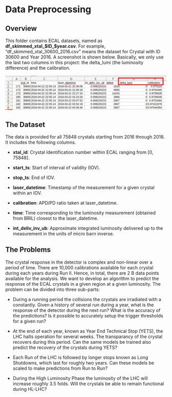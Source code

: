 # Data Preprocessing

## Overview

This folder contains ECAL datasets, named as **df_skimmed_xtal_$ID_$year.csv**. For example, “df_skimmed_xtal_30600_2016.csv” means
the dataset for Crystal with ID 30600 and Year 2016. A screenshot is shown below. Basically, we only
use the last two columns in this project: the delta_lumi (the luminosity difference) and the calibration.

![Dataset Demo](./dataset_demo.png)


## The Dataset 

The data is provided for all 75848 crystals starting from 2016 through 2018. It includes the following columns.

- **xtal_id**: Crystal Identification number within ECAL ranging from [0, 75848].

- **start_ts**: Start of interval of validity (IOV).

- **stop_ts**: End of IOV.

- **laser_datetime**: Timestamp of the measurement for a given crystal within an IOV.

- **calibration**: APD/PD ratio taken at laser_datetime.

- **time**: Time corresponding to the luminosity measurement (obtained from BRIL) closest to the laser_datetime.

- **int_deliv_inv_ub**: Approximate integrated luminosity delivered up to the measurement in the units of micro barn inverse.


## The Problems

The crystal response in the detector is complex and non-linear over a period of time. There are 10,000 calibrations available for each crystal during each years during Run II. Hence, in total, there are 2 B data points available for the analysis. We want to develop an algorithm to predict the response of the ECAL crystals in a given region at a given luminosity. The problem can be divided into three sub-parts:

- During a running period the collisions the crystals are irradiated with a constantly. Given a history of several run during a year, what is the response of the detector during the next run? What is the accuracy of the predictions? Is it possible to accurately setup the trigger thresholds for a given run?

- At the end of each year, known as Year End Technical Stop (YETS), the LHC halts operation for several weeks. The transparancy of the crystal recovers during this period. Can the same models be trained also predict the recovery of the crystals during YETS?

- Each Run of the LHC is followed by longer stops known as Long Shutdowns, which last for roughly two years. Can these models be scaled to make predictions from Run to Run?

- During the High Luminosity Phase the luminosity of the LHC will increase roughly 3.5 folds. Will the crystals be able to remain functional during HL-LHC?